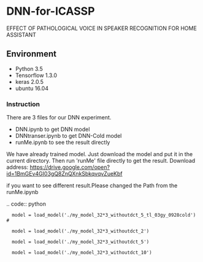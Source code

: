 # DNN-for-ICASSP
EFFECT OF PATHOLOGICAL VOICE IN SPEAKER RECOGNITION FOR HOME ASSISTANT

## Environment

- Python 3.5
- Tensorflow 1.3.0
- keras 2.0.5
- ubuntu 16.04

### Instruction 
There are 3 files for our DNN experiment.

- DNN.ipynb                        to get DNN model
- DNNtranser.ipynb                 to get DNN-Cold model
- runMe.ipynb                      to see the result directly

We have already trained model. 
Just download the model and put it in the current directory. Then run 'runMe' file directly to get the result.
Download address: https://drive.google.com/open?id=1BmGEv4GI03gQ8ZnQXnkSbkqvqvZueKbf

if you want to see different result.Please changed the Path from the runMe.ipynb

.. code:: python

      model = load_model('./my_model_32*3_withoutdct_5_tl_03gy_0928cold')  # 
      
      model = load_model('./my_model_32*3_withoutdct_2')
      
      model = load_model('./my_model_32*3_withoutdct_5')
      
      model = load_model('./my_model_32*3_withoutdct_10')
